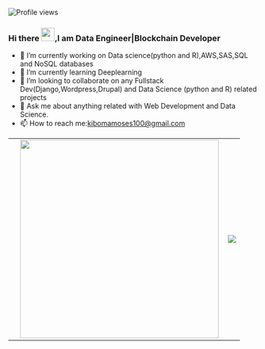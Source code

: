 


![Profile views](https://gpvc.arturio.dev/kibomamoses)
### Hi there <img src="https://user-images.githubusercontent.com/5679180/79618120-0daffb80-80be-11ea-819e-d2b0fa904d07.gif" width="27px">,I am <b>Data Engineer|Blockchain Developer</b> 


- 🔭 I’m currently working on Data science(python and R),AWS,SAS,SQL and NoSQL databases
- 🌱 I’m currently learning Deeplearning
- 👯 I’m looking to collaborate on any Fullstack Dev(Django,Wordpress,Drupal) and Data Science (python and R) related projects
- 💬 Ask me about  anything related with Web Development and Data Science.
- 📫 How to reach me:kibomamoses100@gmail.com

<center>
  <table>
  <tr>
      <td>
        <td>
          <img width="400px" align="left" src="https://github-readme-stats.vercel.app/api?username=kibomamoses&count_private=true&show_icons=true&theme=dark&layout=compact"/>
       </td>
    <td>
     <a href="https://wakatime.com"><img src="https://wakatime.com/share/@kibomamoses/d3306495-5d98-4e65-a003-03ae12f0438a.png" /></a>
    </td>
  </tr>   
</table>
</center>



